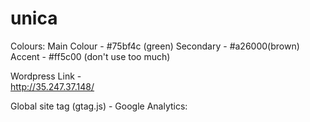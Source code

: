 # unica


Colours:
Main Colour - #75bf4c (green)
Secondary - #a26000(brown)
Accent - #ff5c00 (don't use too much)

Wordpress Link -	
http://35.247.37.148/ 


Global site tag (gtag.js) - Google Analytics:
<script async src="https://www.googletagmanager.com/gtag/js?id=UA-130560575-1"></script>
<script>
  window.dataLayer = window.dataLayer || [];
  function gtag(){dataLayer.push(arguments);}
  gtag('js', new Date());

  gtag('config', 'UA-130560575-1');
</script>

